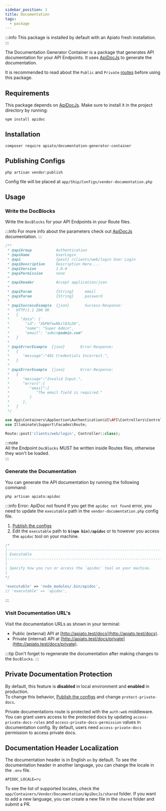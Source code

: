 ```yaml
---
sidebar_position: 1
title: Documentation
tags:
  - package
---
```


:::info
This package is installed by default with an Apiato fresh installation.
:::

The Documentation Generator Container is a package that generates API documentation for your API Endpoints.
It uses [ApiDocJs](https://apidocjs.com/) to generate the documentation.

It is recommended
to read about the `Public` and `Private` [routes](../components/main-components/routes.mdx#public--private-routes)
before using this package.

## Requirements

This package depends on [ApiDocJs](https://apidocjs.com/).
Make sure to install it in the project directory by running:

```shell
npm install apidoc
```

## Installation

```shell
composer require apiato/documentation-generator-container
```

## Publishing Configs
```shell
php artisan vendor:publish
```  
Config file will be placed at `app/Ship/Configs/vendor-documentation.php`

## Usage

### Write the DocBlocks

Write the `DocBlocks` for your API Endpoints in your Route files.

:::info
For more info about the parameters check out [ApiDocJs](https://apidocjs.com/#install) documentation.
:::

```php
/**
 * @apiGroup           Authentication
 * @apiName            UserLogin
 * @api                {post} /clients/web/login User Login
 * @apiDescription     Description Here....
 * @apiVersion         1.0.0
 * @apiPermission      none
 *
 * @apiHeader          Accept application/json
 *
 * @apiParam           {String}     email
 * @apiParam           {String}     password
 *
 * @apiSuccessExample  {json}       Success-Response:
 *   HTTP/1.1 200 OK
 *   {
 *     "data": {
 *       "id": "XbPW7awNkzl83LD6",
 *       "name": "Super Admin",
 *       "email": "admin@admin.com"
 *   }
 *
 * @apiErrorExample  {json}       Error-Response:
 *   {
 *      "message":"401 Credentials Incorrect.",
 *   }
 *
 * @apiErrorExample  {json}       Error-Response:
 *   {
 *      "message":"Invalid Input.",
 *      "errors":{
 *         "email":[
 *            "The email field is required."
 *         ]
 *      },
 *   }
 */

use App\Containers\AppSection\Authentication\UI\API\Controllers\Controller;
use Illuminate\Support\Facades\Route;

Route::post('clients/web/login', Controller::class);
```

:::note  
All the Endpoint `DocBlocks` MUST be written inside Routes files, otherwise they won't be loaded.  
:::

### Generate the Documentation

You can generate the API documentation by running the following command:

```shell
php artisan apiato:apidoc
```

:::info Error: ApiDoc not found
If you get the `apidoc not found` error,
you need to update the `executable` path in the `vendor-documentation.php` config file.

1. [Publish the configs](#publishing-configs)
2. Edit the `executable` path to **`$(npm bin)/apidoc`** or to however you access the `apidoc` tool on your machine.

```php    
/*
|--------------------------------------------------------------------------
| Executable
|--------------------------------------------------------------------------
|
| Specify how you run or access the `apidoc` tool on your machine.
|
*/

'executable' => 'node_modules/.bin/apidoc',
// 'executable' => 'apidoc',
```
:::

### Visit Documentation URL's

Visit the documentation URLs as shown in your terminal:

- Public (external) API at [http://apiato.test/docs](http://apiato.test/docs).
- Private (internal) API at [http://apiato.test/docs/private](http://apiato.test/docs/private).

:::tip
Don't forget to regenerate the documentation after making changes to the `DocBlocks`.
:::

## Private Documentation Protection
By default, this feature is **disabled** in local environment and **enabled** in production.  
To change this behavior, [Publish the configs](#publishing-configs) and change `protect-private-docs`.

Private documentations route is protected with the `auth:web` middleware.
You can grant users access to the protected docs by updating `access-private-docs-roles` and
`access-private-docs-permission` values in documentation config.
By default, users need `access-private-docs` permission to access private docs.

## Documentation Header Localization

The documentation header is in English `en` by default.
To see the documentation header in another language, you can change the locale in the `.env` file.

```shell
APIDOC_LOCALE=ru
```

To see the list of supported locales, check the `app/Containers/Vendor/Documentation/ApiDocJs/shared` folder.
If you want to add a new language, you can create a new file in the `shared` folder and submit a PR.
